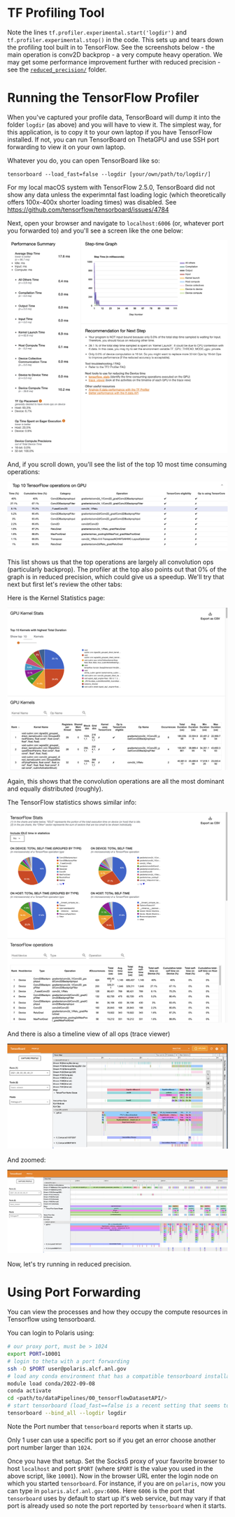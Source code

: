 # TF Profiling Tool


Note the lines `tf.profiler.experimental.start('logdir')` and `tf.profiler.experimental.stop()` in the code.  This sets up and tears down the profiling tool built in to TensorFlow.  See the screenshots below - the main operation is conv2D backprop - a very compute heavy operation.  We may get some performance improvement further with reduced precision - see the [`reduced_precision/`](../reduced_precision) folder.


# Running the TensorFlow Profiler

When you've captured your profile data, TensorBoard will dump it into the folder `logdir` (as above) and you will have to view it.  The simplest way, for this application, is to copy it to your own laptop if you have TensorFlow installed.  If not, you can run TensorBoard on ThetaGPU and use SSH port forwarding to view it on your own laptop.

Whatever you do, you can open TensorBoard like so:
```
tensorboard --load_fast=false --logdir [your/own/path/to/logdir/]
```
For my local macOS system with TensorFlow 2.5.0, TensorBoard did not show any data unless the experimntal fast loading logic (which theoretically offers 100x-400x shorter loading times) was disabled. See  https://github.com/tensorflow/tensorboard/issues/4784

Next, open your browser and navigate to `localhost:6006` (or, whatever port you forwarded to) and you'll see a screen like the one below:

![TensorBoard Profiler Overview](./images/profiler_overview.png)

And, if you scroll down, you'll see the list of the top 10 most time consuming operations:

![top 10](./images/top10_ops.png)

This list shows us that the top operations are largely all convolution ops (particularly backprop).  The profiler at the top also points out that 0% of the graph is in reduced precision, which could give us a speedup.  We'll try that next but first let's review the other tabs:

Here is the Kernel Statistics page:

![kernel stats](./images/kernel-stats.png)

Again, this shows that the convolution operations are all the most dominant and equally distributed (roughly).

The TensorFlow statistics shows similar info:

![tf stats](./images/tf-stats.png)

And there is also a timeline view of all ops (trace viewer)

![timeline](./images/trace-viewer.png)

And zoomed:

![timeline zoom](./images/trace-viewer-zoom.png)

Now, let's try running in reduced precision.


# Using Port Forwarding

You can view the processes and how they occupy the compute resources in Tensorflow using tensorboard.

You can login to Polaris using:
```bash
# our proxy port, must be > 1024
export PORT=10001
# login to theta with a port forwarding
ssh -D $PORT user@polaris.alcf.anl.gov
# load any conda environment that has a compatible tensorboard installation
module load conda/2022-09-08
conda activate
cd <path/to/dataPipelines/00_tensorflowDatasetAPI/>
# start tensorboard (load_fast==false is a recent setting that seems to be needed until Tensorflow work's out the bugs)
tensorboard --bind_all --logdir logdir
```
Note the Port number that `tensorboard` reports when it starts up.

Only 1 user can use a specific port so if you get an error choose another port number larger than `1024`.

Once you have that setup. Set the Socks5 proxy of your favorite browser to host `localhost` and port `$PORT` (where `$PORT` is the value you used in the above script, like `10001`). Now in the browser URL enter the login node on which you started `tensorboard`. For instance, if you are on `polaris`, now you can type in `polaris.alcf.anl.gov:6006`. Here `6006` is the port that `tensorboard` uses by default to start up it's web service, but may vary if that port is already used so note the port reported by `tensorboard` when it starts.
